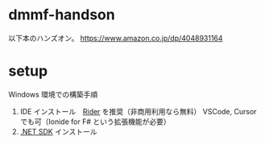 # dmmf-handson
以下本のハンズオン。
https://www.amazon.co.jp/dp/4048931164

# setup
Windows 環境での構築手順
1. IDE インストール　[Rider](https://www.jetbrains.com/ja-jp/rider/download/) を推奨（非商用利用なら無料）
VSCode, Cursor でも可（Ionide for F# という拡張機能が必要）
2. [.NET SDK](https://dotnet.microsoft.com/en-us/download) インストール
